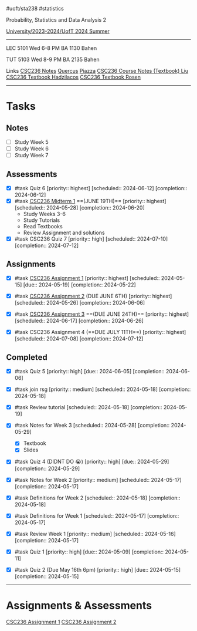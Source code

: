 #uoft/sta238 #statistics 

Probability, Statistics and Data Analysis 2

[University/2023-2024/UofT 2024 Summer](University/2023-2024/UofT%202024%20Summer)

---
LEC 5101
	Wed 6-8 PM
	BA 1130
	Bahen

TUT 5103
	Wed 8-9 PM
	BA 2135
	Bahen

Links
	[CSC236 Notes](CSC236%20Notes/CSC236%20Notes.md)
	[Quercus](https://q.utoronto.ca/courses/345743)
	[Piazza](https://piazza.com/class/lvl1ers2mfg4xk)
	[CSC236 Course Notes (Textbook) Liu](CSC236%20Notes/attachments/CSC236%20Course%20Notes%20(Textbook)%20Liu.pdf)
	[CSC236 Textbook Hadzilacos](CSC236%20Notes/attachments/CSC236%20Textbook%20Hadzilacos.pdf)
	[CSC236 Textbook Rosen](CSC236%20Notes/attachments/CSC236%20Textbook%20Rosen.pdf)

---
# Tasks
## Notes
- [ ] Study Week 5
- [ ] Study Week 6
- [ ] Study Week 7

## Assessments
- [x] #task Quiz 6  [priority:: highest]  [scheduled:: 2024-06-12]  [completion:: 2024-06-12]
- [x] #task [CSC236 Midterm 1](CSC236%20Midterm%201.md) ==(JUNE 19TH)==  [priority:: highest]  [scheduled:: 2024-05-28]  [completion:: 2024-06-20]
	- Study Weeks 3-6
	- Study Tutorials
	- Read Textbooks
	- Review Assignment and solutions
- [x] #task CSC236 Quiz 7  [priority:: high]  [scheduled:: 2024-07-10]  [completion:: 2024-07-12]

## Assignments
- [x] #task [CSC236 Assignment 1](CSC236%20Assignment%201.md)  [priority:: highest]  [scheduled:: 2024-05-15]  [due:: 2024-05-19]  [completion:: 2024-05-22]
- [x] #task [CSC236 Assignment 2](CSC236%20Assignment%202.md) (DUE JUNE 6TH)  [priority:: highest]  [scheduled:: 2024-05-26]  [completion:: 2024-06-06]
- [x] #task [CSC236 Assignment 3](CSC236%20Assignment%203) ==(DUE JUNE 24TH)==  [priority:: highest]  [scheduled:: 2024-06-17]  [completion:: 2024-06-26]
- [x] #task CSC236 Assignment 4 (==DUE JULY 11TH==)  [priority:: highest]  [scheduled:: 2024-07-08]  [completion:: 2024-07-12]


## Completed
- [x] #task Quiz 5  [priority:: high]  [due:: 2024-06-05]  [completion:: 2024-06-06]
- [x] #task join rsg  [priority:: medium]  [scheduled:: 2024-05-18]  [completion:: 2024-05-18]
- [x] #task Review tutorial  [scheduled:: 2024-05-18]  [completion:: 2024-05-19]
- [x] #task Notes for Week 3  [scheduled:: 2024-05-28]  [completion:: 2024-05-29]
	- [x] Textbook
	- [x] Slides
- [x] #task Quiz 4 (DIDNT DO 😭)  [priority:: high]  [due:: 2024-05-29]  [completion:: 2024-05-29]
- [x] #task Notes for Week 2  [priority:: medium]  [scheduled:: 2024-05-17]  [completion:: 2024-05-17]
- [x] #task Definitions for Week 2  [scheduled:: 2024-05-18]  [completion:: 2024-05-18]
- [x] #task Definitions for Week 1  [scheduled:: 2024-05-17]  [completion:: 2024-05-17]
- [x] #task Review Week 1  [priority:: medium]  [scheduled:: 2024-05-16]  [completion:: 2024-05-17]
- [x] #task Quiz 1  [priority:: high]  [due:: 2024-05-09]  [completion:: 2024-05-11]
- [x] #task Quiz 2 (Due May 16th 6pm)  [priority:: high]  [due:: 2024-05-15]  [completion:: 2024-05-15]


---
# Assignments & Assessments
[CSC236 Assignment 1](CSC236%20Assignment%201.md) 
[CSC236 Assignment 2](CSC236%20Assignment%202.md)